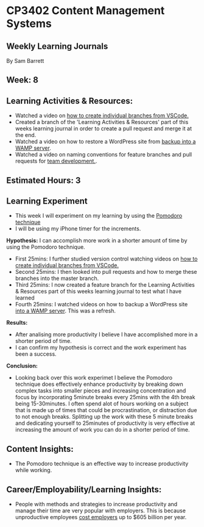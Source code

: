# CP3402 Content Management Systems
## Weekly Learning Journals

By Sam Barrett

## Week: 8

## Learning Activities & Resources:
- Watched a video on [how to create individual branches from VSCode.](https://www.youtube.com/watch?)
- Created a branch of the 'Learning Activities & Resources' part of this weeks learning journal in order to create a pull request and merge it at the end.
- Watched a video on how to restore a WordPress site from [backup into a WAMP server](https://www.youtube.com/watch?v=-32abtu4ZwM).
- Watched a video on naming conventions for feature branches and pull requests for [team development.](https://www.youtube.com/watch?v=n0w4oL4bJo8).

## Estimated Hours: 3

## Learning Experiment 
- This week I will experiment on my learning by using the [Pomodoro technique](https://www.todoist.com/productivity-methods/pomodoro-technique)
- I will be using my iPhone timer for the increments.

**Hypothesis:** I can accomplish more work in a shorter amount of time by using the Pomodoro technique.  
- First 25mins: I further studied version control watching videos on [how to create individual branches from VSCode.](https://www.youtube.com/watch?v=Dedz4gRHezg&t=193s)
- Second 25mins: I then looked into pull requests and how to merge these branches into the master branch.
- Third 25mins: I now created a feature branch for the Learning Activities & Resources part of this weeks learning journal to test what I have learned
- Fourth 25mins: I watched videos on how to backup a WordPress site [into a WAMP server](https://www.youtube.com/watch?v=-32abtu4ZwM). This was a refresh.
  
**Results:**  
- After analising more productivity I believe I have accomplished more in a shorter period of time.
- I can confirm my hypothesis is correct and the work experiment has been a success.
  
**Conclusion:**  
- Looking back over this work experimet I believe the Pomodoro technique does effectively enhance productivity by
breaking down complex tasks into smaller pieces and increasing concentration and focus by incorporating 5minute breaks every 25mins with
the 4th break being 15-30minutes. I often spend alot of hours working on a subject that is made up of times that could be procrastination, or 
distraction due to not enough breaks. Splitting up the work with these 5 minute breaks and dedicating yourself to 25minutes of productivity is 
very effective at increasing the amount of work you can do in a shorter period of time.  

## Content Insights:
- The Pomodoro technique is an effective way to increase productivity while working.

## Career/Employability/Learning Insights:
- People with methods and strategies to increase productivity and manage their time are very popular with employers. This is because unproductive 
employees [cost employers](https://firstup.io/blog/employee-productivity-statistics/) up to $605 billion per year. 